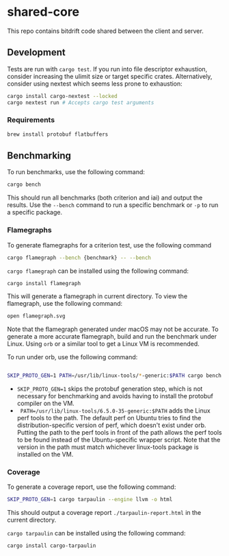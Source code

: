 # shared-core

This repo contains bitdrift code shared between the client and server.

## Development

Tests are run with `cargo test`. If you run into file descriptor exhaustion, consider increasing
the ulimit size or target specific crates. Alternatively, consider using nextest which seems less
prone to exhaustion:

```bash
cargo install cargo-nextest --locked
cargo nextest run # Accepts cargo test arguments
```

### Requirements

```bash
brew install protobuf flatbuffers
```

## Benchmarking

To run benchmarks, use the following command:

```bash
cargo bench
```

This should run all benchmarks (both criterion and iai) and output the results. Use the `--bench` command to run a specific benchmark or `-p` to run a specific package.

### Flamegraphs

To generate flamegraphs for a criterion test, use the following command

```bash
cargo flamegraph --bench {benchmark} -- --bench
```

`cargo flamegraph` can be installed using the following command:

```bash
cargo install flamegraph
```

This will generate a flamegraph in current directory. To view the flamegraph, use the following command:

```bash
open flamegraph.svg
```

Note that the flamegraph generated under macOS may not be accurate. To generate a more accurate flamegraph, build and run the benchmark under Linux. Using `orb` or a similar tool to get a Linux VM is recommended.

To run under orb, use the following command:
```bash

SKIP_PROTO_GEN=1 PATH=/usr/lib/linux-tools/*-generic:$PATH cargo bench --bench {benchmark} -- --bench

```

- `SKIP_PROTO_GEN=1` skips the protobuf generation step, which is not necessary for benchmarking and avoids having to install the protobuf compiler on the VM.
- ` PATH=/usr/lib/linux-tools/6.5.0-35-generic:$PATH` adds the Linux perf tools to the path. The default perf on Ubuntu tries to find the distribution-specific version of perf, which doesn't exist under orb. Putting the path to the perf tools in front of the path allows the perf tools to be found instead of the Ubuntu-specific wrapper script. Note that the version in the path must match whichever linux-tools package is installed on the VM.

### Coverage

To generate a coverage report, use the following command:

```bash
SKIP_PROTO_GEN=1 cargo tarpaulin --engine llvm -o html
```

This should output a coverage report `./tarpaulin-report.html` in the current directory.

`cargo tarpaulin` can be installed using the following command:

```bash
cargo install cargo-tarpaulin
```
